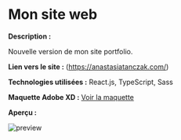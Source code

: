 # Mon site web

**Description :**

Nouvelle version de mon site portfolio.

**Lien vers le site :**  (https://anastasiatanczak.com/)


**Technologies utilisées :**
React.js, TypeScript, Sass

**Maquette Adobe XD :**
[Voir la maquette](https://xd.adobe.com/view/3a93144a-c480-4316-91d9-a07e0e60b374-6fc0/grid "Maquette")

**Aperçu :**

![preview](home.gif)
